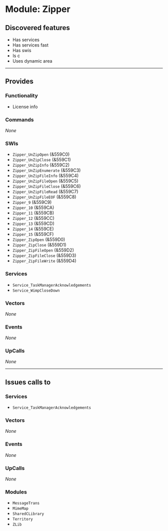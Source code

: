 # Module: Zipper

## Discovered features


* Has services
* Has services fast
* Has swis
* Is c
* Uses dynamic area

---

## Provides

### Functionality


* License info

### Commands


*None*


### SWIs


* `Zipper_UnZipOpen` (&559C0)
* `Zipper_UnZipClose` (&559C1)
* `Zipper_UnZipInfo` (&559C2)
* `Zipper_UnZipEnumerate` (&559C3)
* `Zipper_UnZipFileInfo` (&559C4)
* `Zipper_UnZipFileOpen` (&559C5)
* `Zipper_UnZipFileClose` (&559C6)
* `Zipper_UnZipFileRead` (&559C7)
* `Zipper_UnZipFileEOF` (&559C8)
* `Zipper_9` (&559C9)
* `Zipper_10` (&559CA)
* `Zipper_11` (&559CB)
* `Zipper_12` (&559CC)
* `Zipper_13` (&559CD)
* `Zipper_14` (&559CE)
* `Zipper_15` (&559CF)
* `Zipper_ZipOpen` (&559D0)
* `Zipper_ZipClose` (&559D1)
* `Zipper_ZipFileOpen` (&559D2)
* `Zipper_ZipFileClose` (&559D3)
* `Zipper_ZipFileWrite` (&559D4)


### Services


* `Service_TaskManagerAcknowledgements`
* `Service_WimpCloseDown`


### Vectors


*None*


### Events


*None*


### UpCalls


*None*


---

## Issues calls to

### Services


* `Service_TaskManagerAcknowledgements`


### Vectors


*None*


### Events


*None*


### UpCalls


*None*


### Modules


* `MessageTrans`
* `MimeMap`
* `SharedCLibrary`
* `Territory`
* `ZLib`


